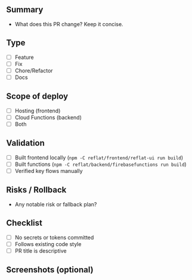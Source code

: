 ## Summary

- What does this PR change? Keep it concise.

## Type

- [ ] Feature
- [ ] Fix
- [ ] Chore/Refactor
- [ ] Docs

## Scope of deploy

- [ ] Hosting (frontend)
- [ ] Cloud Functions (backend)
- [ ] Both

## Validation

- [ ] Built frontend locally (`npm -C reflat/frontend/reflat-ui run build`)
- [ ] Built functions (`npm -C reflat/backend/firebasefunctions run build`)
- [ ] Verified key flows manually

## Risks / Rollback

- Any notable risk or fallback plan?

## Checklist

- [ ] No secrets or tokens committed
- [ ] Follows existing code style
- [ ] PR title is descriptive

## Screenshots (optional)

<!-- Add screenshots or curl outputs if helpful -->

